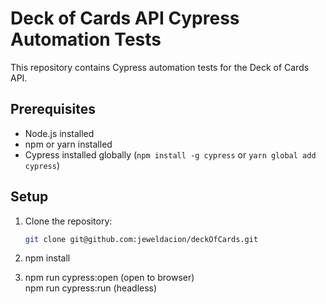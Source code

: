 # Deck of Cards API Cypress Automation Tests

This repository contains Cypress automation tests for the Deck of Cards API.

## Prerequisites

-   Node.js installed
-   npm or yarn installed
-   Cypress installed globally (`npm install -g cypress` or `yarn global add cypress`)

## Setup

1. Clone the repository:

    ```bash
    git clone git@github.com:jeweldacion/deckOfCards.git

    ```

2. npm install

3. npm run cypress:open (open to browser)\
   npm run cypress:run (headless)
